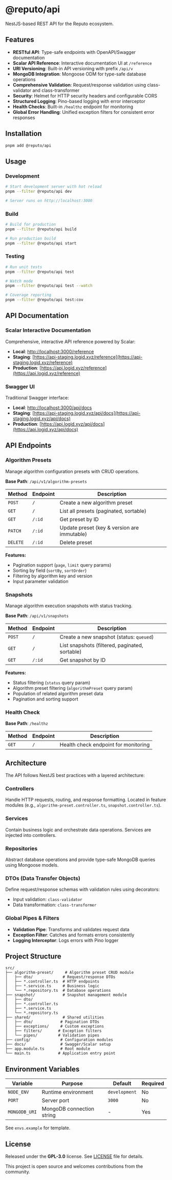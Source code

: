 # @reputo/api

NestJS-based REST API for the Reputo ecosystem.

## Features

- **RESTful API**: Type-safe endpoints with OpenAPI/Swagger documentation
- **Scalar API Reference**: Interactive documentation UI at `/reference`
- **URI Versioning**: Built-in API versioning with prefix `/api/v`
- **MongoDB Integration**: Mongoose ODM for type-safe database operations
- **Comprehensive Validation**: Request/response validation using class-validator and class-transformer
- **Security**: Helmet for HTTP security headers and configurable CORS
- **Structured Logging**: Pino-based logging with error interceptor
- **Health Checks**: Built-in `/healthz` endpoint for monitoring
- **Global Error Handling**: Unified exception filters for consistent error responses

## Installation

```bash
pnpm add @reputo/api
```

## Usage

### Development

```bash
# Start development server with hot reload
pnpm --filter @reputo/api dev

# Server runs on http://localhost:3000
```

### Build

```bash
# Build for production
pnpm --filter @reputo/api build

# Run production build
pnpm --filter @reputo/api start
```

### Testing

```bash
# Run unit tests
pnpm --filter @reputo/api test

# Watch mode
pnpm --filter @reputo/api test --watch

# Coverage reporting
pnpm --filter @reputo/api test:cov
```

## API Documentation

### Scalar Interactive Documentation

Comprehensive, interactive API reference powered by Scalar:

- **Local**: [http://localhost:3000/reference](http://localhost:3000/reference)
- **Staging**: [https://api-staging.logid.xyz/reference](https://api-staging.logid.xyz/reference)
- **Production**: [https://api.logid.xyz/reference](https://api.logid.xyz/reference)

### Swagger UI

Traditional Swagger interface:

- **Local**: [http://localhost:3000/api/docs](http://localhost:3000/api/docs)
- **Staging**: [https://api-staging.logid.xyz/api/docs](https://api-staging.logid.xyz/api/docs)
- **Production**: [https://api.logid.xyz/api/docs](https://api.logid.xyz/api/docs)

## API Endpoints

### Algorithm Presets

Manage algorithm configuration presets with CRUD operations.

**Base Path**: `/api/v1/algorithm-presets`

| Method   | Endpoint | Description                                 |
| -------- | -------- | ------------------------------------------- |
| `POST`   | `/`      | Create a new algorithm preset               |
| `GET`    | `/`      | List all presets (paginated, sortable)      |
| `GET`    | `/:id`   | Get preset by ID                            |
| `PATCH`  | `/:id`   | Update preset (key & version are immutable) |
| `DELETE` | `/:id`   | Delete preset                               |

**Features:**

- Pagination support (`page`, `limit` query params)
- Sorting by field (`sortBy`, `sortOrder`)
- Filtering by algorithm key and version
- Input parameter validation

### Snapshots

Manage algorithm execution snapshots with status tracking.

**Base Path**: `/api/v1/snapshots`

| Method | Endpoint | Description                                    |
| ------ | -------- | ---------------------------------------------- |
| `POST` | `/`      | Create a new snapshot (status: `queued`)       |
| `GET`  | `/`      | List snapshots (filtered, paginated, sortable) |
| `GET`  | `/:id`   | Get snapshot by ID                             |

**Features:**

- Status filtering (`status` query param)
- Algorithm preset filtering (`algorithmPreset` query param)
- Population of related algorithm preset data
- Pagination and sorting support

### Health Check

**Base Path**: `/healthz`

| Method | Endpoint | Description                          |
| ------ | -------- | ------------------------------------ |
| `GET`  | `/`      | Health check endpoint for monitoring |

## Architecture

The API follows NestJS best practices with a layered architecture:

### Controllers

Handle HTTP requests, routing, and response formatting. Located in feature modules (e.g., `algorithm-preset.controller.ts`, `snapshot.controller.ts`).

### Services

Contain business logic and orchestrate data operations. Services are injected into controllers.

### Repositories

Abstract database operations and provide type-safe MongoDB queries using Mongoose models.

### DTOs (Data Transfer Objects)

Define request/response schemas with validation rules using decorators:

- Input validation: `class-validator`
- Data transformation: `class-transformer`

### Global Pipes & Filters

- **Validation Pipe**: Transforms and validates request data
- **Exception Filter**: Catches and formats errors consistently
- **Logging Interceptor**: Logs errors with Pino logger

## Project Structure

```text
src/
├── algorithm-preset/     # Algorithm preset CRUD module
│   ├── dto/             # Request/response DTOs
│   ├── *.controller.ts  # HTTP endpoints
│   ├── *.service.ts     # Business logic
│   └── *.repository.ts  # Database operations
├── snapshot/            # Snapshot management module
│   ├── dto/
│   ├── *.controller.ts
│   ├── *.service.ts
│   └── *.repository.ts
├── shared/              # Shared utilities
│   ├── dto/            # Pagination DTOs
│   ├── exceptions/     # Custom exceptions
│   ├── filters/       # Exception filters
│   └── pipes/         # Validation pipes
├── config/             # Configuration modules
├── docs/               # Swagger/Scalar setup
├── app.module.ts       # Root module
└── main.ts            # Application entry point
```

## Environment Variables

| Variable      | Purpose                   | Default       | Required |
| ------------- | ------------------------- | ------------- | -------- |
| `NODE_ENV`    | Runtime environment       | `development` | No       |
| `PORT`        | Server port               | `3000`        | No       |
| `MONGODB_URI` | MongoDB connection string | -             | Yes      |

See `envs.example` for template.

## License

Released under the **GPL-3.0** license. See [LICENSE](../../LICENSE) file for details.

This project is open source and welcomes contributions from the community.
